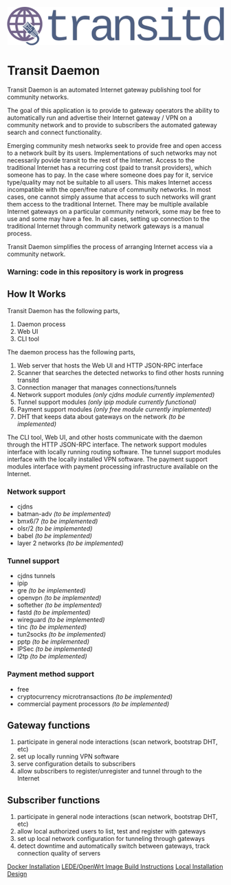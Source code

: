 ![Transit Daemon](src/www/images/logo.transitd.png?raw=true)

# Transit Daemon
Transit Daemon is an automated Internet gateway publishing tool for community networks.

The goal of this application is to provide to gateway operators the ability to automatically run and advertise their Internet gateway / VPN on a community network and to provide to subscribers the automated gateway search and connect functionality.

Emerging community mesh networks seek to provide free and open access to a network built by its users.  Implementations of such networks may not necessarily povide transit to the rest of the Internet.  Access to the traditional Internet has a recurring cost (paid to transit providers), which someone has to pay.  In the case where someone does pay for it, service type/quality may not be suitable to all users.  This makes Internet access incompatible with the open/free nature of community networks.  In most cases, one cannot simply assume that access to such networks will grant them access to the traditional Internet.  There may be multiple available Internet gateways on a particular community network, some may be free to use and some may have a fee.  In all cases, setting up connection to the traditional Internet through community network gateways is a manual process.

Transit Daemon simplifies the process of arranging Internet access via a community network.

### Warning:  code in this repository is work in progress

## How It Works

Transit Daemon has the following parts,

1. Daemon process
2. Web UI
3. CLI tool

The daemon process has the following parts,

1. Web server that hosts the Web UI and HTTP JSON-RPC interface
2. Scanner that searches the detected networks to find other hosts running transitd
3. Connection manager that manages connections/tunnels
3. Network support modules *(only cjdns module currently implemented)*
4. Tunnel support modules *(only ipip module currently functional)*
5. Payment support modules *(only free module currently implemented)*
6. DHT that keeps data about gateways on the network *(to be implemented)*

The CLI tool, Web UI, and other hosts communicate with the daemon through the HTTP JSON-RPC interface.  The network support modules interface with locally running routing software.  The tunnel support modules interface with the locally installed VPN software.  The payment support modules interface with payment processing infrastructure available on the Internet.

### Network support
* cjdns
* batman-adv *(to be implemented)*
* bmx6/7 *(to be implemented)*
* olsr/2 *(to be implemented)*
* babel *(to be implemented)*
* layer 2 networks *(to be implemented)*

### Tunnel support
* cjdns tunnels
* ipip
* gre *(to be implemented)*
* openvpn *(to be implemented)*
* softether *(to be implemented)*
* fastd *(to be implemented)*
* wireguard *(to be implemented)*
* tinc *(to be implemented)*
* tun2socks *(to be implemented)*
* pptp *(to be implemented)*
* IPSec *(to be implemented)*
* l2tp *(to be implemented)*

### Payment method support
* free
* cryptocurrency microtransactions *(to be implemented)*
* commercial payment processors *(to be implemented)*

## Gateway functions
1. participate in general node interactions (scan network, bootstrap DHT, etc)
2. set up locally running VPN software
3. serve configuration details to subscribers
4. allow subscribers to register/unregister and tunnel through to the Internet

## Subscriber functions
1. participate in general node interactions (scan network, bootstrap DHT, etc)
2. allow local authorized users to list, test and register with gateways
3. set up local network configuration for tunneling through gateways
4. detect downtime and automatically switch between gateways, track connection quality of servers

[Docker Installation](docker/README.md)
[LEDE/OpenWrt Image Build Instructions](lede/README.md)
[Local Installation](INSTALL.md)
[Design](docs/README.md)

